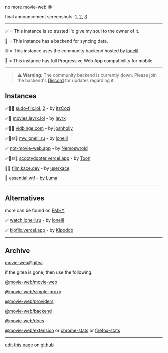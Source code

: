 no more movie-web 😢

final announcement screenshots: [1](https://files.catbox.moe/ddesj8.png), [2](https://files.catbox.moe/270b6n.png), [3](https://files.catbox.moe/m8kl57.png)

---

✅ = This instance is so trusted I'd give my soul to the owner of it.

💾 = This instance has a backend for syncing data.

🌐 = This instance uses the community backend hosted by [lonelil](https://github.com/lonelil).

📱 = This instance has full Progressive Web App compatibility for mobile.

---

> **⚠️ Warning:** The community backend is currently down. Please join the backend's [Discord](https://discord.gg/cinemas) for updates regarding it.

## Instances

✅💾📱 [sudo-flix.lol](https://sudo-flix.lol), [2](https://flix.kanded.xyz) - by [itzCozi](https://github.com/sussy-code)

✅💾 [movies.levrx.lol](https://movies.levrx.lol) - by [levrx](https://github.com/levrx)

✅💾📱 [vidbinge.com](https://www.vidbinge.com) - by [joshholly](https://github.com/joshholly)

✅💾🌐📱 [mw.lonelil.ru](https://mw.lonelil.ru) - by [lonelil](https://github.com/lonelil)

✅ [not-movie-web.app](https://not-movie-web.app) - by [Nemoswrold](https://github.com/Nemoswrold)

✅💾🌐📱 [scootydooter.vercel.app](https://scootydooter.vercel.app) - by [Toon](https://github.com/Toon-arch)

💾📱 [film.kace.dev](https://film.kace.dev) - by [userkace](https://github.com/userkace)

💾 [essential.wtf](https://www.essential.wtf) - by [Luma](https://github.com/C-Luma)

---

## Alternatives

more can be found on [FMHY](https://fmhy.pages.dev/videopiracyguide)

✅ [watch.lonelil.ru](https://watch.lonelil.ru) - by [lonelil](https://github.com/lonelil)

✅ [kipflix.vercel.app](https://kipflix.vercel.app) - by [Kipoddo](https://github.com/Kipoddo)

---

## Archive

[movie-web@gitea](https://gitea-production-9f32.up.railway.app/movie-web)

if the gitea is gone, then use the following:

[@movie-web/movie-web](https://github.com/ligmajohn/mw)

[@movie-web/simple-proxy](https://github.com/ligmajohn/simple-proxy)

[@movie-web/providers](https://github.com/ligmajohn/mw-providers)

[@movie-web/backend](https://github.com/ligmajohn/mw-back)

[@movie-web/docs](https://github.com/ligmajohn/mw-docs)

[@movie-web/extension](https://github.com/ligmajohn/ext) or [chrome-stats](https://chrome-stats.com/d/hoffoikpiofojilgpofjhnkkamfnnhmm) or [firefox-stats](https://firefox-stats.com/d/movie-web-extension)

---

[edit this page](https://github.com/erynith/movie-web-instances/edit/main/page.md) on [github](https://github.com/erynith/movie-web-instances)
